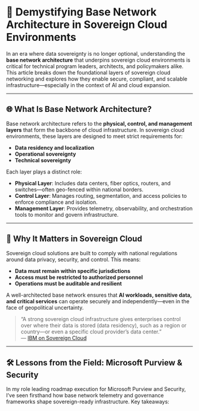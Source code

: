 # 🧠 Demystifying Base Network Architecture in Sovereign Cloud Environments

In an era where data sovereignty is no longer optional, understanding the **base network architecture** that underpins sovereign cloud environments is critical for technical program leaders, architects, and policymakers alike. This article breaks down the foundational layers of sovereign cloud networking and explores how they enable secure, compliant, and scalable infrastructure—especially in the context of AI and cloud expansion.

---

## 🌐 What Is Base Network Architecture?

Base network architecture refers to the **physical, control, and management layers** that form the backbone of cloud infrastructure. In sovereign cloud environments, these layers are designed to meet strict requirements for:

- **Data residency and localization**
- **Operational sovereignty**
- **Technical sovereignty**

Each layer plays a distinct role:

- **Physical Layer**: Includes data centers, fiber optics, routers, and switches—often geo-fenced within national borders.
- **Control Layer**: Manages routing, segmentation, and access policies to enforce compliance and isolation.
- **Management Layer**: Provides telemetry, observability, and orchestration tools to monitor and govern infrastructure.

---

## 🔐 Why It Matters in Sovereign Cloud

Sovereign cloud solutions are built to comply with national regulations around data privacy, security, and control. This means:

- **Data must remain within specific jurisdictions**
- **Access must be restricted to authorized personnel**
- **Operations must be auditable and resilient**

A well-architected base network ensures that **AI workloads, sensitive data, and critical services** can operate securely and independently—even in the face of geopolitical uncertainty.

> “A strong sovereign cloud infrastructure gives enterprises control over where their data is stored (data residency), such as a region or country—or even a specific cloud provider’s data center.”  
> — [IBM on Sovereign Cloud](https://www.ibm.com/think/topics/sovereign-cloud)

---

## 🛠️ Lessons from the Field: Microsoft Purview & Security

In my role leading roadmap execution for Microsoft Purview and Security, I’ve seen firsthand how base network telemetry and governance frameworks shape sovereign-ready infrastructure. Key takeaways:


